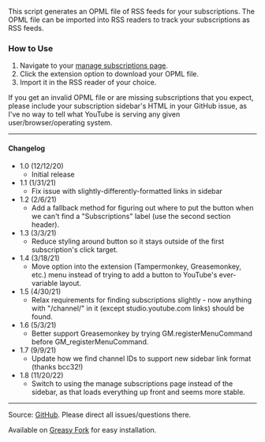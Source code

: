 This script generates an OPML file of RSS feeds for your subscriptions. The OPML file can be imported into RSS readers to track your subscriptions as RSS feeds.

### How to Use
1. Navigate to your [manage subscriptions page](https://www.youtube.com/feed/channels).
2. Click the extension option to download your OPML file.
3. Import it in the RSS reader of your choice.

If you get an invalid OPML file or are missing subscriptions that you expect, please include your subscription sidebar's HTML in your GitHub issue, as I've no way to tell what YouTube is serving any given user/browser/operating system.

---

#### Changelog
* 1.0 (12/12/20)
  * Initial release
* 1.1 (1/31/21)
  * Fix issue with slightly-differently-formatted links in sidebar
* 1.2 (2/6/21)
  * Add a fallback method for figuring out where to put the button when we can't find a "Subscriptions" label (use the second section header).
* 1.3 (3/3/21)
  * Reduce styling around button so it stays outside of the first subscription's click target.
* 1.4 (3/18/21)
  * Move option into the extension (Tampermonkey, Greasemonkey, etc.) menu instead of trying to add a button to YouTube's ever-variable layout.
* 1.5 (4/30/21)
  * Relax requirements for finding subscriptions slightly - now anything with "/channel/" in it (except studio.youtube.com links) should be found.
* 1.6 (5/3/21)
  * Better support Greasemonkey by trying GM.registerMenuCommand before GM_registerMenuCommand.
* 1.7 (9/9/21)
  * Update how we find channel IDs to support new sidebar link format (thanks bcc32!)
* 1.8 (11/20/22)
  * Switch to using the manage subscriptions page instead of the sidebar, as that loads everything up front and seems more stable.

---

Source: [GitHub](https://github.com/theborg3of5/Userscripts/tree/master/youtubeRSSExport ). Please direct all issues/questions there.

Available on [Greasy Fork](https://greasyfork.org/en/scripts/418574-export-youtube-subscriptions-to-rss-opml ) for easy installation.